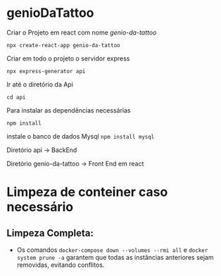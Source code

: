 # genioDaTattoo

Criar o Projeto em react com nome _genio-da-tattoo_

`npx create-react-app genio-da-tattoo`

Criar em todo o projeto o servidor express

`npx express-generator api`

Ir até o diretório da Api

`cd api`

Para instalar as dependências necessárias

`npm install`

instale o banco de dados Mysql
`npm install mysql`

Diretório api -> BackEnd

Diretório genio-da-tattoo -> Front End em react



# Limpeza de conteiner caso necessário
## Limpeza Completa:
- Os comandos `docker-compose down --volumes --rmi all` e `docker system prune -a` garantem que todas as instâncias anteriores sejam removidas, evitando conflitos.